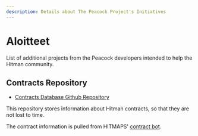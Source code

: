 ```yaml
---
description: Details about The Peacock Project's Initiatives
---
```


# Aloitteet

List of additional projects from the Peacock developers intended to help the Hitman community.

## Contracts Repository

-   [Contracts Database Github Repository](https://github.com/thepeacockproject/Contracts)

This repository stores information about Hitman contracts, so that they are not lost to time.

The contract information is pulled from HITMAPS' [contract bot](https://bot.hitmaps.com/).
